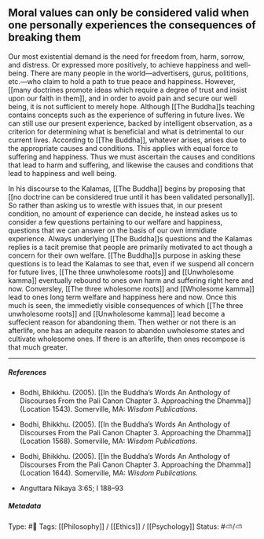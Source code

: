 ## Moral values can only be considered valid when one personally experiences the consequences of breaking them  # 

Our most existential demand is the need for freedom from, harm, sorrow, and distress. Or expressed more positively, to achieve happiness and well-being. There are many people in the world—advertisers, gurus, polititions, etc.—who claim to hold a path to true peace and happiness. However, [[many doctrines promote ideas which require a degree of trust and insist upon our faith in them]], and in order to avoid pain and secure our well being, it is not sufficient to merely hope. Although [[The Buddha]]s teaching contains concepts such as the experience of suffering in future lives. We can still use our present experience, backed by intelligent observation, as a criterion for determining what is beneficial and what is detrimental to our current lives. According to [[The Buddha]], whatever arises, arises due to the appropriate causes and conditions. This applies with equal force to suffering and happiness. Thus we must ascertain the causes and conditions that lead to harm and suffering, and likewise the causes and conditions that lead to happiness and well being. 

In his discourse to the Kalamas, [[The Buddha]] begins by proposing that [[no doctrine can be considered true until it has been validated personally]]. So rather than asking us to wrestle with issues that, in our present condition, no amount of experience can decide, he instead askes us to consider a few questions pertaining to our welfare and happiness, questions that we can answer on the basis of our own immidiate experience. Always underlying [[The Buddha]]s questions and the Kalamas replies is a tacit premise that people are primarily motivated to act though a concern for their own welfare. [[The Buddha]]s purpose in asking these questions is to lead the Kalamas to see that, even if we suspend all concern for future lives, [[The three unwholesome roots]] and [[Unwholesome kamma]] eventually rebound to ones own harm and suffering right here and now. Conversley, [[The three wholesome roots]] and [[Wholesome kamma]] lead to ones long term welfare and happiness here and now. Once this much is seen, the immedietly visible consequences of which [[The three unwholesome roots]] and [[Unwholesome kamma]] lead become a suffecient reason for abandoning them. Then wether or not there is an afterlife, one has an adequite reason to abandon uwholesome states and cultivate wholesome ones. If there is an afterlife, then ones recompose is that much greater.

___

##### References

- Bodhi, Bhikkhu. (2005). [[In the Buddha’s Words An Anthology of Discourses From the Pali Canon Chapter 3. Approaching the Dhamma]] (Location 1543). Somerville, MA: _Wisdom Publications_.

- Bodhi, Bhikkhu. (2005). [[In the Buddha’s Words An Anthology of Discourses From the Pali Canon Chapter 3. Approaching the Dhamma]] (Location 1568). Somerville, MA: _Wisdom Publications_.

- Bodhi, Bhikkhu. (2005). [[In the Buddha’s Words An Anthology of Discourses From the Pali Canon Chapter 3. Approaching the Dhamma]] (Location 1644). Somerville, MA: _Wisdom Publications_.

- Anguttara Nikaya 3:65; I 188–93

##### Metadata

Type: #🔴 
Tags: [[Philosophy]] / [[Ethics]] / [[Psychology]] 
Status: #⛅️/⛅️ 